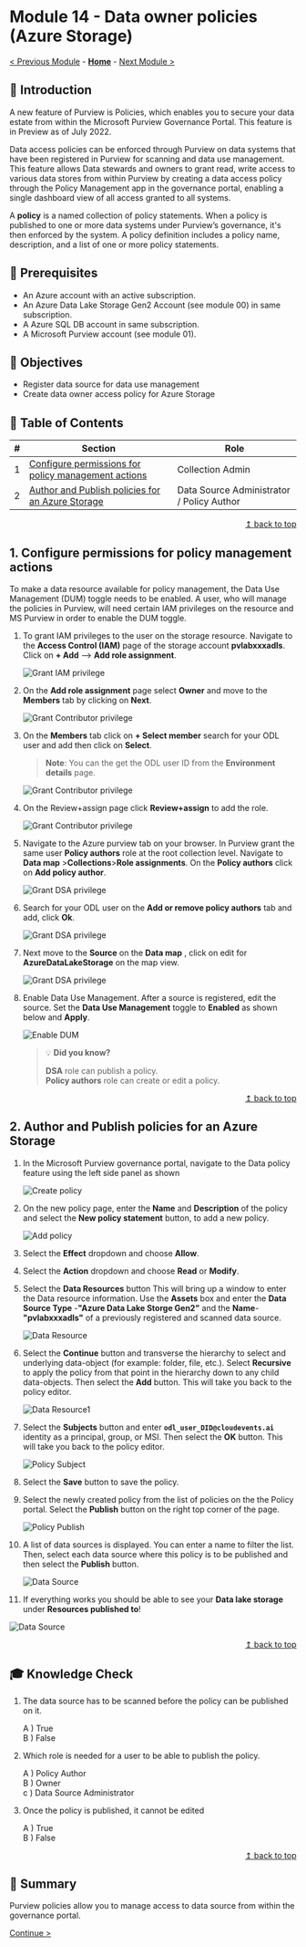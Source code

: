 # Module 14 - Data owner policies (Azure Storage)

[< Previous Module](../modules/module13.md) - **[Home](../README.md)** - [Next Module >](../modules/module15.md)

## :loudspeaker: Introduction

A new feature of Purview is Policies, which enables you to secure your data estate from within the Microsoft Purview Governance Portal. This feature is in Preview as of July 2022.

Data access policies can be enforced through Purview on data systems that have been registered in Purview for scanning and data use management. This feature allows Data stewards and owners to grant read, write access to various data stores from within Purview by creating a data access policy through the Policy Management app in the governance portal, enabling a single dashboard view of all access granted to all systems.

A **policy** is a named collection of policy statements. When a policy is published to one or more data systems under Purview’s governance, it's then enforced by the system. A policy definition includes a policy name, description, and a list of one or more policy statements.

## :thinking: Prerequisites

* An Azure account with an active subscription.
* An Azure Data Lake Storage Gen2 Account (see module 00) in same subscription.
* A Azure SQL DB account in same subscription.
* A Microsoft Purview account (see module 01).

## :dart: Objectives

* Register data source for data use management
* Create data owner access policy for Azure Storage

## :bookmark_tabs: Table of Contents

| #  | Section | Role |
| --- | --- | --- |
| 1 | [Configure permissions for policy management actions](#1-configure-permissions-for-policy-management-actions) | Collection Admin |
| 2 | [Author and Publish policies for an Azure Storage](#2-Author-and-Publish-policies-for-an-Azure-Storage) | Data Source Administrator / Policy Author |

<div align="right"><a href="#module-14---data-owner-policies-azure-storage">↥ back to top</a></div>

## 1. Configure permissions for policy management actions

To make a data resource available for policy management, the Data Use Management (DUM) toggle needs to be enabled. A user, who will manage the policies in Purview, will need certain IAM privileges on the resource and MS Purview in order to enable the DUM toggle.

1. To grant IAM privileges to the user on the storage resource. Navigate to the **Access Control (IAM)** page of the storage account **pvlabxxxadls**. Click on **+ Add** --> **Add role assignment**. 

     ![Grant IAM privilege](../images/module14/14.01-storage-iam.png)

     
2. On the **Add role assignment** page select **Owner** and move to the **Members** tab by clicking on **Next**.

   ![Grant Contributor privilege](../images/module14/M14-T1-img2.png)
   
3. On the **Members** tab click on **+ Select member** search for your ODL user and add then click on **Select**. 
   
   > **Note**: You can the get the ODL user ID from the **Environment details** page.
   
   ![Grant Contributor privilege](../images/module14/M14-T1-img3a.png) 

4. On the Review+assign page click **Review+assign** to add the role.
     
     ![Grant Contributor privilege](../images/module14/M14-T1-img4a.png) 

5. Navigate to the Azure purview tab on your browser. In Purview grant the same user **Policy authors** role at the root collection level. Navigate to **Data map** >**Collections**>**Role assignments**. On the **Policy authors** click on **Add policy author**.

     ![Grant DSA privilege](../images/module14/M14-T1-img5.png)

6. Search for your ODL user on the **Add or remove policy authors** tab and add, click **Ok**.

   ![Grant DSA privilege](../images/module14/M14-T1-img6.png)
   
 7. Next move to the **Source** on the **Data map** , click on edit for **AzureDataLakeStorage** on the map view.
    
      ![Grant DSA privilege](../images/module14/M14-T1-img7.png)

8. Enable Data Use Management. After a source is registered, edit the source. Set the **Data Use Management** toggle to **Enabled** as shown below and **Apply**.

    ![Enable DUM](../images/module14/M14-T1-img8.png)

    > :bulb: **Did you know?**
    >
    > **DSA** role can publish a policy.  
    > **Policy authors** role can create or edit a policy.

<div align="right"><a href="#module-14---data-owner-policies-azure-storage">↥ back to top</a></div>

## 2. Author and Publish policies for an Azure Storage

1. In the Microsoft Purview governance portal, navigate to the Data policy feature using the left side panel as shown

    ![Create policy](../images/module14/14.07-create-policy.png)

2. On the new policy page, enter the **Name** and **Description** of the policy and select the **New policy statement** button, to add a new policy.

    ![Add policy](../images/module14/14.08-new-policy.png)

3. Select the **Effect** dropdown and choose **Allow**.

4. Select the **Action** dropdown and choose **Read** or **Modify**.

5. Select the **Data Resources** button This will bring up a window to enter the Data resource information. Use the **Assets** box and enter the **Data Source Type** -**"Azure Data Lake Storge Gen2"** and the **Name**-**"pvlabxxxadls"** of a previously registered and scanned data source.

    ![Data Resource](../images/module14/M14-T2-img2.png)

6. Select the **Continue** button and transverse the hierarchy to select and underlying data-object (for example: folder, file, etc.). Select **Recursive** to apply the policy from that point in the hierarchy down to any child data-objects. Then select the **Add** button. This will take you back to the policy editor.
    
    ![Data Resource1](../images/module14/14.10-data-resource2.png)

7. Select the **Subjects** button and enter **`odl_user_DID@cloudevents.ai`** identity as a principal, group, or MSI. Then select the **OK** button. This will take you back to the policy editor.

    ![Policy Subject](../images/module14/M14-T2-img3.png)

8. Select the **Save** button to save the policy.
9. Select the newly created policy from the list of policies on the the Policy portal. Select the **Publish** button on the right top corner of the page.

    ![Policy Publish](../images/module14/14.12-publish-policy.png)

10. A list of data sources is displayed. You can enter a name to filter the list. Then, select each data source where this policy is to be published and then select the **Publish** button.

    ![Data Source](../images/module14/M14-T2-img3.png)
  
  11. If everything works you should be able to see your **Data lake storage** under **Resources published to**!
    
   ![Data Source](../images/module14/M14-T2-img4.png)

<div align="right"><a href="#module-14---data-owner-policies-azure-storage">↥ back to top</a></div>

## :mortar_board: Knowledge Check

1. The data source has to be scanned before the policy can be published on it.

    A ) True  
    B ) False  

2. Which role is needed for a user to be able to publish the policy.

    A ) Policy Author  
    B ) Owner  
    c ) Data Source Administrator  

3. Once the policy is published, it cannot be edited

    A ) True  
    B ) False  

<div align="right"><a href="#module-00---title">↥ back to top</a></div>

## :tada: Summary

Purview policies allow you to manage access to data source from within the governance portal.

[Continue >](../modules/module15.md)

